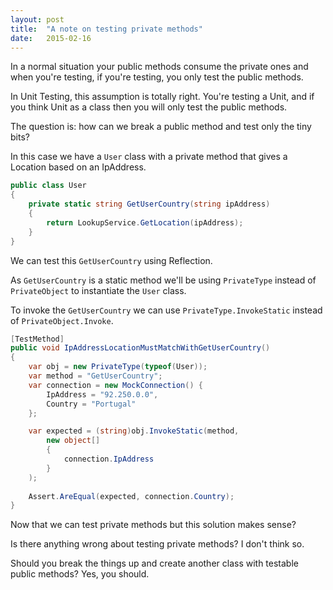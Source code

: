 ```yaml
---
layout: post
title:  "A note on testing private methods"
date:   2015-02-16
---
```


In a normal situation your public methods consume the private ones and when you're testing, 
if you're testing, you only test the public methods.

In Unit Testing, this assumption is totally right. You're testing a Unit, and if you think Unit as a class
then you will only test the public methods.

The question is: how can we break a public method and test only the tiny bits?

In this case we have a `User` class with a private method that gives a Location based on an IpAddress.

```csharp
public class User
{
    private static string GetUserCountry(string ipAddress)
    {
        return LookupService.GetLocation(ipAddress);
    }
}
```

We can test this `GetUserCountry` using Reflection.

As `GetUserCountry` is a static method we'll be using `PrivateType`
instead of `PrivateObject` to instantiate the `User` class.

To invoke the `GetUserCountry` we can use `PrivateType.InvokeStatic` instead of `PrivateObject.Invoke`.

```csharp
[TestMethod]
public void IpAddressLocationMustMatchWithGetUserCountry()
{    
    var obj = new PrivateType(typeof(User));
    var method = "GetUserCountry";
    var connection = new MockConnection() { 
        IpAddress = "92.250.0.0", 
        Country = "Portugal"
    };

    var expected = (string)obj.InvokeStatic(method, 
        new object[] 
        { 
            connection.IpAddress 
        }
    );
    
    Assert.AreEqual(expected, connection.Country);
}
```

Now that we can test private methods but this solution makes sense?

Is there anything wrong about testing private methods? I don't think so.

Should you break the things up and create another class with testable public methods? Yes, you should.
